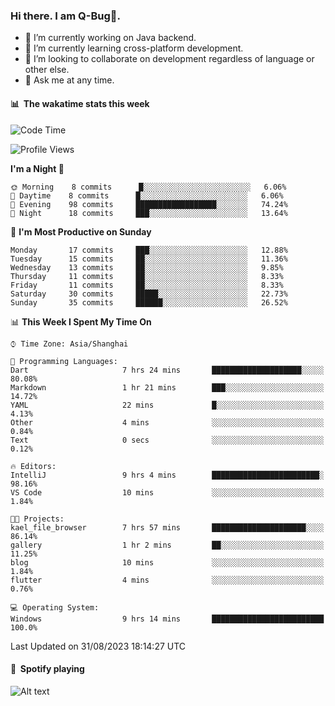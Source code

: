 ### Hi there. I am Q-Bug🐞.

- 🔭 I’m currently working on Java backend.
- 🌱 I’m currently learning cross-platform development.
- 👯 I’m looking to collaborate on development regardless of language or other else.
- 💬 Ask me at any time.

#### 📊 &nbsp;**The wakatime stats this week**  
<!--START_SECTION:waka-->
![Code Time](http://img.shields.io/badge/Code%20Time-86%20hrs%2039%20mins-blue)

![Profile Views](http://img.shields.io/badge/Profile%20Views-0-blue)

**I'm a Night 🦉** 

```text
🌞 Morning    8 commits      █░░░░░░░░░░░░░░░░░░░░░░░░   6.06% 
🌆 Daytime    8 commits      █░░░░░░░░░░░░░░░░░░░░░░░░   6.06% 
🌃 Evening    98 commits     ██████████████████░░░░░░░   74.24% 
🌙 Night      18 commits     ███░░░░░░░░░░░░░░░░░░░░░░   13.64%

```
📅 **I'm Most Productive on Sunday** 

```text
Monday       17 commits     ███░░░░░░░░░░░░░░░░░░░░░░   12.88% 
Tuesday      15 commits     ██░░░░░░░░░░░░░░░░░░░░░░░   11.36% 
Wednesday    13 commits     ██░░░░░░░░░░░░░░░░░░░░░░░   9.85% 
Thursday     11 commits     ██░░░░░░░░░░░░░░░░░░░░░░░   8.33% 
Friday       11 commits     ██░░░░░░░░░░░░░░░░░░░░░░░   8.33% 
Saturday     30 commits     █████░░░░░░░░░░░░░░░░░░░░   22.73% 
Sunday       35 commits     ██████░░░░░░░░░░░░░░░░░░░   26.52%

```


📊 **This Week I Spent My Time On** 

```text
⌚︎ Time Zone: Asia/Shanghai

💬 Programming Languages: 
Dart                     7 hrs 24 mins       ████████████████████░░░░░   80.08% 
Markdown                 1 hr 21 mins        ███░░░░░░░░░░░░░░░░░░░░░░   14.72% 
YAML                     22 mins             █░░░░░░░░░░░░░░░░░░░░░░░░   4.13% 
Other                    4 mins              ░░░░░░░░░░░░░░░░░░░░░░░░░   0.84% 
Text                     0 secs              ░░░░░░░░░░░░░░░░░░░░░░░░░   0.12%

🔥 Editors: 
IntelliJ                 9 hrs 4 mins        ████████████████████████░   98.16% 
VS Code                  10 mins             ░░░░░░░░░░░░░░░░░░░░░░░░░   1.84%

🐱‍💻 Projects: 
kael_file_browser        7 hrs 57 mins       █████████████████████░░░░   86.14% 
gallery                  1 hr 2 mins         ██░░░░░░░░░░░░░░░░░░░░░░░   11.25% 
blog                     10 mins             ░░░░░░░░░░░░░░░░░░░░░░░░░   1.84% 
flutter                  4 mins              ░░░░░░░░░░░░░░░░░░░░░░░░░   0.76%

💻 Operating System: 
Windows                  9 hrs 14 mins       █████████████████████████   100.0%

```


 Last Updated on 31/08/2023 18:14:27 UTC
<!--END_SECTION:waka-->

#### 🎵 &nbsp;**Spotify playing**  
![Alt text](https://spotify-recently-played-readme.vercel.app/api?user=e5y1o4x7kdt9kf2blu4wvmb4s&unique={true|1|on|yes})
